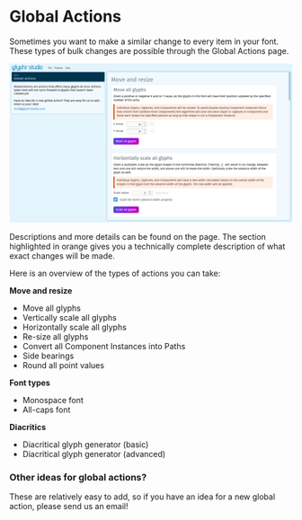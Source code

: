 # Global Actions

Sometimes you want to make a similar change to every item in your font. These types of bulk changes are possible through the Global Actions page.

![Global Actions page](../img/page_global-actions.png)

Descriptions and more details can be found on the page. The section highlighted in orange gives you a technically complete description of what exact changes will be made.

Here is an overview of the types of actions you can take:

**Move and resize**

- Move all glyphs
- Vertically scale all glyphs
- Horizontally scale all glyphs
- Re-size all glyphs
- Convert all Component Instances into Paths
- Side bearings
- Round all point values

**Font types**

- Monospace font
- All-caps font

**Diacritics**

- Diacritical glyph generator (basic)
- Diacritical glyph generator (advanced)

### Other ideas for global actions?

These are relatively easy to add, so if you have an idea for a new global action, please send us an email!

